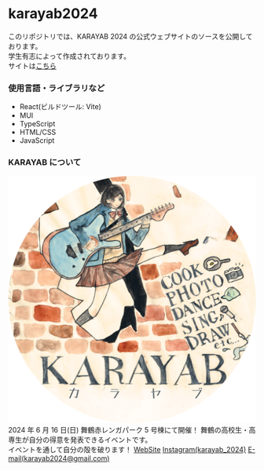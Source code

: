 # karayab2024

このリポジトリでは、KARAYAB 2024 の公式ウェブサイトのソースを公開しております。  
学生有志によって作成されております。  
サイトは[こちら](https://karayab2024.web.app/)

### 使用言語・ライブラリなど

- React(ビルドツール: Vite)
- MUI
- TypeScript
- HTML/CSS
- JavaScript

### KARAYAB について

![Logo](https://github.com/s-hirata0831/karayab2024/blob/main/doc_img/karayab.PNG?raw=true)
2024 年 6 月 16 日(日) 舞鶴赤レンガパーク 5 号棟にて開催！
舞鶴の高校生・高専生が自分の得意を発表できるイベントです。  
イベントを通して自分の殻を破ります！
[WebSite](https://karayab2024.web.app/)
[Instagram(karayab_2024)](https://www.instagram.com/karayab_2024)
[E-mail(karayab2024@gmail.com)](mailto:karayab2024@gmail.com)
